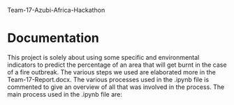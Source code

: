 Team-17-Azubi-Africa-Hackathon
# Documentation
This project is solely about using some specific and environmental indicators to predict the percentage of an area that will get burnt in the case of a fire outbreak.
The various steps we used are elaborated more in the Team-17-Report.docx. The various processes used in the .ipynb file is commented to give an overview of all that was involved in the process. The main process used in the .ipynb file are: 
